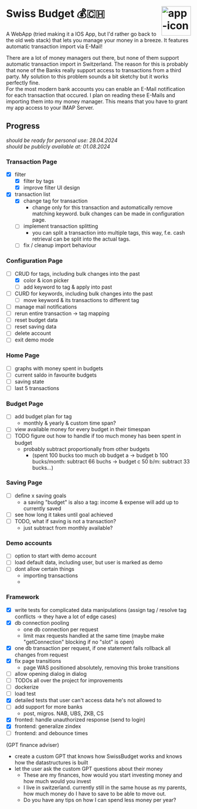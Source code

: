 # Swiss Budget 💰🇨🇭 <img src="https://github.com/M1chaCH/swiss-budget/assets/67689103/3aa9b887-93fc-4ebc-82ef-8d1e1b0cdc14" alt="app-icon" height="80px" style="float: right" />

A WebApp (tried making it a IOS App, but I'd rather go back to the old web stack) that lets you
manage your money in a breeze. It features automatic transaction import via E-Mail!



There are a lot of money managers out there, but none of them support automatic transaction import in Switzerland. The reason for this is probably that none of the Banks really support access to transactions from a third party. My solution to this problem sounds a bit sketchy but it works perfectly fine.  
For the most modern bank accounts you can enable an E-Mail notification for each transaction that occured. I plan on reading these E-Mails and importing them into my money manager. This means that you have to grant my app access to your IMAP Server.

## Progress
_should be ready for personal use: 28.04.2024_  
_should be publicly available at: 01.08.2024_

### Transaction Page
- [x] filter
  - [x] filter by tags
  - [x] improve filter UI design
- [x] transaction list
  - [x] change tag for transaction
    - change only for this transaction and automatically remove matching keyword. bulk changes can be made in configuration page.
  - [ ] implement transaction splitting
    - you can split a transaction into multiple tags, this way, f.e. cash retrieval can be split into the actual tags. 
  - [ ] fix / cleanup import behaviour

### Configuration Page
- [ ] CRUD for tags, including bulk changes into the past
  - [x] color & icon picker
  - [ ] add keyword to tag & apply into past
- [ ] CURD for keywords, including bulk changes into the past
  - [ ] move keyword & its transactions to different tag
- [ ] manage mail notifications
- [ ] rerun entire transaction -> tag mapping
- [ ] reset budget data
- [ ] reset saving data
- [ ] delete account
- [ ] exit demo mode 

### Home Page
- [ ] graphs with money spent in budgets
- [ ] current saldo in favourite budgets 
- [ ] saving state
- [ ] last 5 transactions

### Budget Page
- [ ] add budget plan for tag
    - monthly & yearly & custom time span?
- [ ] view available money for every budget in their timespan
- [ ] TODO figure out how to handle if too much money has been spent in budget
  - probably subtract proportionally from other budgets
    - (spent 100 bucks too much ob budget a -> budget b 100 bucks/month: subtract 66 buchs -> budget c 50 b/m: subtract 33 bucks...)

### Saving Page
- [ ] define x saving goals
  - a saving "budget" is also a tag: income & expense will add up to currently saved
- [ ] see how long it takes until goal achieved
- [ ] TODO, what if saving is not a transaction?
  - just subtract from monthly available?

### Demo accounts
- [ ] option to start with demo account
- [ ] load default data, including user, but user is marked as demo
- [ ] dont allow certain things
  - importing transactions
  - 

### Framework
- [x] write tests for complicated data manipulations (assign tag / resolve tag conflicts -> they have a lot of edge cases)
- [x] db connection pooling 
  - one db connection per request
  - limit max requests handled at the same time (maybe make "getConnection" blocking if no "slot" is open)
- [x] one db transaction per request, if one statement fails rollback all changes from request
- [x] fix page transitions
  - page WAS positioned absolutely, removing this broke transitions
- [ ] allow opening dialog in dialog
- [ ] TODOs all over the project for improvements
- [ ] dockerize
- [ ] load test
- [x] detailed tests that user can't access data he's not allowed to
- [ ] add support for more banks
  - post, migros. NAB, UBS, ZKB, CS
- [x] fronted: handle unauthorized response (send to login)
- [x] frontend: generalize zindex 
- [ ] frontend: and debounce times

(GPT finance adviser)
- create a custom GPT that knows how SwissBudget works and knows how the datastructures is built
- let the user ask the custom GPT questions about their money
  - These are my finances, how would you start investing money and how much would you invest
  - I live in switzerland. currently still in the same house as my parents, how much money do I have to save to be able to move out.
  - Do you have any tips on how I can spend less money per year?
